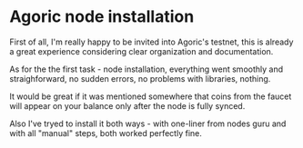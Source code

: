 # Agoric node installation 

First of all, I'm really happy to be invited into Agoric's testnet, this is already a great experience considering clear organization and documentation.

As for the the first task - node installation, everything went smoothly and straighforward, no sudden errors, no problems with libraries, nothing.

It would be great if it was mentioned somewhere that coins from the faucet will appear on your balance only after the node is fully synced.

Also I've tryed to install it both ways - with one-liner from nodes guru and with all "manual" steps, both worked perfectly fine.
